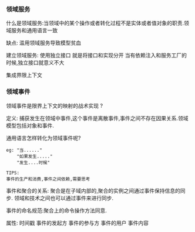 


### 领域服务

什么是领域服务:当领域中的某个操作或者转化过程不是实体或者值对象的职责.领域服务和通用语言一致

缺点: 滥用领域服务导致模型贫血

建立领域服务:
  使用独立接口 就是将接口和实现分开
  当有依赖注入和服务工厂的时候,独立接口就意义不大

 集成界限上下文
 

 ### 领域事件

领域事件是限界上下文的映射的战术实现 ?

定义: 捕获发生在领域中事件,这个事件是离散事件,事件之间不存在因果关系.领域模型包括对象和事件.

通用语言怎样转化为领域事件呢?

	eg: "当......"
	    "如果发生....."
	    "发生....时候"

	TIPS:
	事件的生产和消费,事件之间依赖,需要思考

事件和聚合的关系:
   聚合是在子域内部的,聚合的实例之间通过事件保持信息的同步.
领域和技术之间也可以通过事件来进行同步.

事件的命名规范:聚合上的命令操作方法同意.

属性:
 时间戳
 事件的发起方
 事件的参与方
 事件的用户
 事件内容